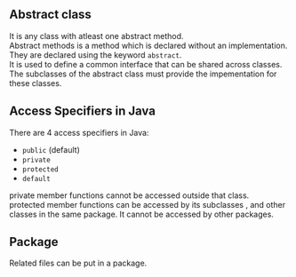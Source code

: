 ## Abstract class

It is any class with atleast one abstract method.<br>
Abstract methods is a method which is declared without an implementation.<br>
They are declared using the keyword <code>abstract</code>.<br>
It is used to define a common interface that can be shared across classes. The subclasses of the abstract class must provide the impementation for these classes.

## Access Specifiers in Java

There are 4 access specifiers in Java: 
<ul>
<li><code>public</code> (default)</li>
<li><code>private</code></li>
<li><code>protected</code></li>
<li><code>default</code></li>
</ul>

private member functions cannot be accessed outside that class.<br>
protected member functions can be accessed by its subclasses , and other classes in the same package. It cannot be accessed by other packages.

## Package 

Related files can be put in a package.